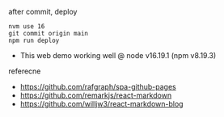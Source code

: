 after commit, deploy

```
nvm use 16
git commit origin main
npm run deploy
```

- This web demo working well @ node v16.19.1 (npm v8.19.3)

referecne
- https://github.com/rafgraph/spa-github-pages
- https://github.com/remarkjs/react-markdown
- https://github.com/willjw3/react-markdown-blog